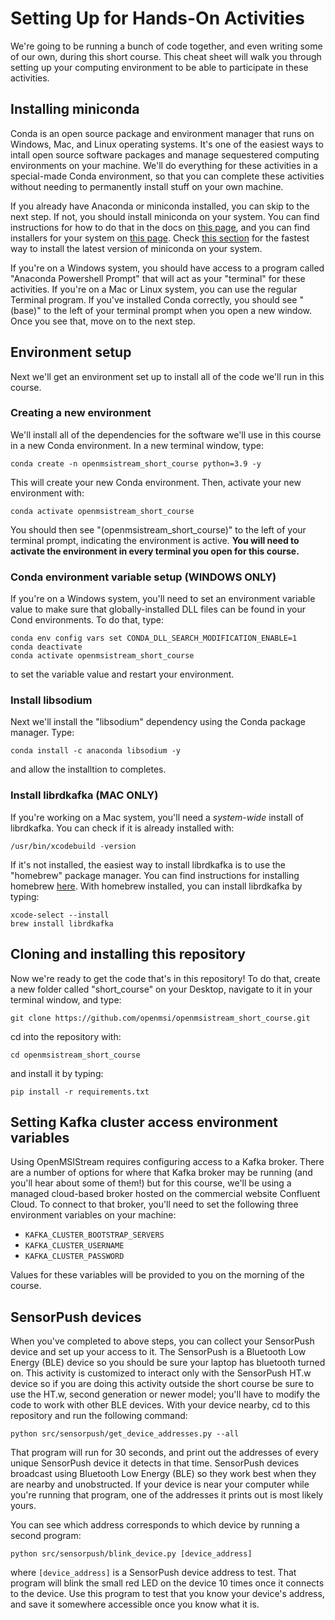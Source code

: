 # Setting Up for Hands-On Activities

We're going to be running a bunch of code together, and even writing some of our own, during this short course. This cheat sheet will walk you through setting up your computing environment to be able to participate in these activities.

## Installing miniconda

Conda is an open source package and environment manager that runs on Windows, Mac, and Linux operating systems. It's one of the easiest ways to intall open source software packages and manage sequestered computing environments on your machine. We'll do everything for these activities in a special-made Conda environment, so that you can complete these activities without needing to permanently install stuff on your own machine.

If you already have Anaconda or miniconda installed, you can skip to the next step. If not, you should install miniconda on your system. You can find instructions for how to do that in the docs on [this page](https://conda.io/projects/conda/en/latest/user-guide/install/index.html), and you can find installers for your system on [this page](https://docs.conda.io/projects/miniconda/en/latest/). Check [this section](https://docs.conda.io/projects/miniconda/en/latest/#quick-command-line-install) for the fastest way to install the latest version of miniconda on your system.

If you're on a Windows system, you should have access to a program called "Anaconda Powershell Prompt" that will act as your "terminal" for these activities. If you're on a Mac or Linux system, you can use the regular Terminal program. If you've installed Conda correctly, you should see "(base)" to the left of your terminal prompt when you open a new window. Once you see that, move on to the next step.

## Environment setup

Next we'll get an environment set up to install all of the code we'll run in this course.

### Creating a new environment

We'll install all of the dependencies for the software we'll use in this course in a new Conda environment. In a new terminal window, type:

    conda create -n openmsistream_short_course python=3.9 -y

This will create your new Conda environment. Then, activate your new environment with:

    conda activate openmsistream_short_course

You should then see "(openmsistream_short_course)" to the left of your terminal prompt, indicating the environment is active. **You will need to activate the environment in every terminal you open for this course.**

### Conda environment variable setup (WINDOWS ONLY)

If you're on a Windows system, you'll need to set an environment variable value to make sure that globally-installed DLL files can be found in your Cond environments. To do that, type:

    conda env config vars set CONDA_DLL_SEARCH_MODIFICATION_ENABLE=1
    conda deactivate
    conda activate openmsistream_short_course

to set the variable value and restart your environment.

### Install libsodium

Next we'll install the "libsodium" dependency using the Conda package manager. Type:

    conda install -c anaconda libsodium -y

and allow the installtion to completes.

### Install librdkafka (MAC ONLY)

If you're working on a Mac system, you'll need a *system-wide* install of librdkafka. You can check if it is already installed with:

    /usr/bin/xcodebuild -version

If it's not installed, the easiest way to install librdkafka is to use the "homebrew" package manager. You can find instructions for installing homebrew [here](https://brew.sh/). With homebrew installed, you can install librdkafka by typing:

    xcode-select --install
    brew install librdkafka

## Cloning and installing this repository

Now we're ready to get the code that's in this repository! To do that, create a new folder called "short_course" on your Desktop, navigate to it in your terminal window, and type:

    git clone https://github.com/openmsi/openmsistream_short_course.git

cd into the repository with:

    cd openmsistream_short_course

and install it by typing:

    pip install -r requirements.txt

## Setting Kafka cluster access environment variables

Using OpenMSIStream requires configuring access to a Kafka broker. There are a number of options for where that Kafka broker may be running (and you'll hear about some of them!) but for this course, we'll be using a managed cloud-based broker hosted on the commercial website Confluent Cloud. To connect to that broker, you'll need to set the following three environment variables on your machine:

- `KAFKA_CLUSTER_BOOTSTRAP_SERVERS`
- `KAFKA_CLUSTER_USERNAME`
- `KAFKA_CLUSTER_PASSWORD`

Values for these variables will be provided to you on the morning of the course.

## SensorPush devices

When you've completed to above steps, you can collect your SensorPush device and set up your access to it. The SensorPush is a Bluetooth Low Energy (BLE) device so you should be sure your laptop has bluetooth turned on. This activity is customized to interact only with the SensorPush HT.w device so if you are doing this activity outside the short course be sure to use the HT.w, second generation or newer model; you'll have to modify the code to work with other BLE devices. With your device nearby, cd to this repository and run the following command:

    python src/sensorpush/get_device_addresses.py --all

That program will run for 30 seconds, and print out the addresses of every unique SensorPush device it detects in that time. SensorPush devices broadcast using Bluetooth Low Energy (BLE) so they work best when they are nearby and unobstructed. If your device is near your computer while you're running that program, one of the addresses it prints out is most likely yours.

You can see which address corresponds to which device by running a second program:

    python src/sensorpush/blink_device.py [device_address]

where `[device_address]` is a SensorPush device address to test. That program will blink the small red LED on the device 10 times once it connects to the device. Use this program to test that you know your device's address, and save it somewhere accessible once you know what it is.
